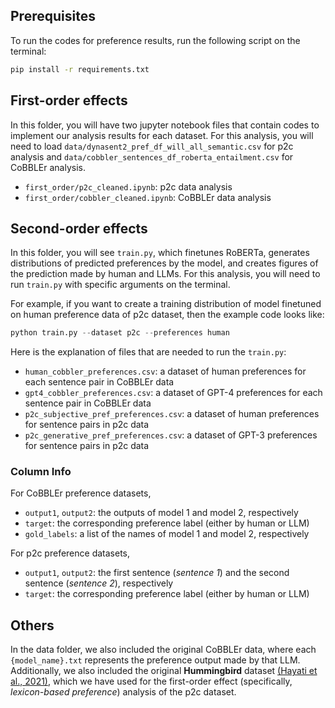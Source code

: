 ## Prerequisites

To run the codes for preference results, run the following script on the terminal: 
  ```sh
  pip install -r requirements.txt
  ```

## First-order effects

In this folder, you will have two jupyter notebook files that contain codes to implement our analysis results for each dataset. 
For this analysis, you will need to load `data/dynasent2_pref_df_will_all_semantic.csv` for p2c analysis and `data/cobbler_sentences_df_roberta_entailment.csv` for CoBBLEr analysis. 

- `first_order/p2c_cleaned.ipynb`: p2c data analysis
- `first_order/cobbler_cleaned.ipynb`: CoBBLEr data analysis


## Second-order effects

In this folder, you will see `train.py`, which finetunes RoBERTa, generates distributions of predicted preferences by the model, and creates figures of the prediction made by human and LLMs. 
For this analysis, you will need to run `train.py` with specific arguments on the terminal. 

For example, if you want to create a training distribution of model finetuned on human preference data of p2c dataset, then the example code looks like: 

  ```python
python train.py --dataset p2c --preferences human
  ```

Here is the explanation of files that are needed to run the `train.py`: 

- `human_cobbler_preferences.csv`: a dataset of human preferences for each sentence pair in CoBBLEr data
- `gpt4_cobbler_preferences.csv`: a dataset of GPT-4 preferences for each sentence pair in CoBBLEr data
- `p2c_subjective_pref_preferences.csv`: a dataset of human preferences for sentence pairs in p2c data
- `p2c_generative_pref_preferences.csv`: a dataset of GPT-3 preferences for sentence pairs in p2c data

### Column Info

For CoBBLEr preference datasets, 
- `output1`, `output2`: the outputs of model 1 and model 2, respectively
- `target`: the corresponding preference label (either by human or LLM)
- `gold_labels`: a list of the names of model 1 and model 2, respectively

For p2c preference datasets, 
- `output1`, `output2`: the first sentence (*sentence 1*) and the second sentence (*sentence 2*), respectively
- `target`: the corresponding preference label (either by human or LLM)

## Others
In the data folder, we also included the original CoBBLEr data, where each `{model_name}.txt` represents the preference output made by that LLM.  
Additionally, we also included the original **Hummingbird** dataset [(Hayati et al., 2021)](https://aclanthology.org/2021.emnlp-main.510/), which we have used for the first-order effect (specifically, _lexicon-based preference_) analysis of the p2c dataset. 
